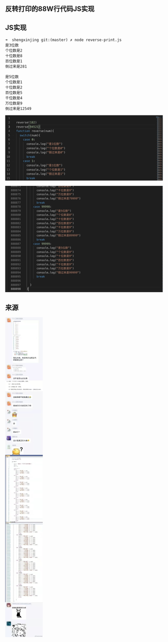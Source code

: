 ## 反转打印的88W行代码JS实现





## JS实现

``` 
➜  shengxinjing git:(master) ✗ node reverse-print.js 
是3位数
个位数是2
十位数是8
百位数是1
倒过来是281

是5位数
个位数是1
十位数是2
百位数是5
千位数是4
万位数是9
倒过来是12549
```

![image-20211020234605137](README.assets/image-20211020234605137.png)

![image-20211020234511165](README.assets/image-20211020234511165.png)





## 来源



![1](README.assets/1.jpeg)![]()


